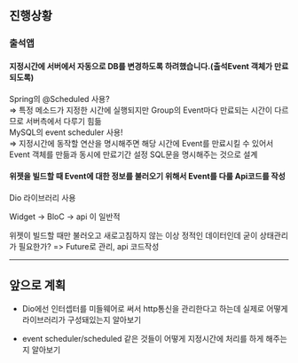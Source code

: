 ## 진행상황

### 출석앱

#### 지정시간에 서버에서 자동으로 DB를 변경하도록 하려했습니다.(출석Event 객체가 만료되도록)
Spring의 @Scheduled 사용?  
⇒ 특정 메소드가 지정한 시간에 실행되지만 Group의 Event마다 만료되는 시간이 다르므로 서버측에서 다루기 힘듦  
MySQL의 event scheduler 사용!  
⇒ 지정시간에 동작할 연산을 명시해주면 해당 시간에 Event를 만료시킬 수 있어서 Event 객체를 만듦과 동시에 만료기간 설정 SQL문을 명시해주는 것으로 설계

#### 위젯을 빌드할 때 Event에 대한 정보를 불러오기 위해서 Event를 다룰 Api코드를 작성
Dio 라이브러리 사용

Widget → BloC → api 이 일반적

위젯이 빌드할 때만 불러오고 새로고침하지 않는 이상 정적인 데이터인데 굳이 상태관리가 필요한가? => Future로 관리, api 코드작성 

---
## 앞으로 계획
- Dio에선 인터셉터를 미들웨어로 써서 http통신을 관리한다고 하는데 실제로 어떻게 라이브러리가 구성돼있는지 알아보기

- event scheduler/scheduled 같은 것들이 어떻게 지정시간에 처리를 하게 해주는지 알아보기
